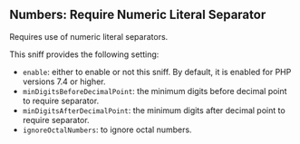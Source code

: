 ## Numbers: Require Numeric Literal Separator

Requires use of numeric literal separators.

This sniff provides the following setting:

*   `enable`: either to enable or not this sniff. By default, it is enabled for PHP versions 7.4 or higher.
*   `minDigitsBeforeDecimalPoint`: the minimum digits before decimal point to require separator.
*   `minDigitsAfterDecimalPoint`: the minimum digits after decimal point to require separator.
*   `ignoreOctalNumbers`: to ignore octal numbers.
